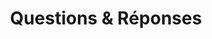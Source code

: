 ---
layout: ../../layouts/Dropdowns.astro
title: "Questions & Réponses"
childs:
  - title: "C'est quoi ?"
    href: "/questions/assos"
  - title: "Pourquoi ce nom ?"
    href: "/questions/nom"
---